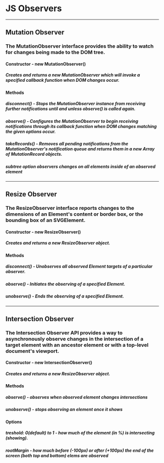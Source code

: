 # JS Observers
___

## Mutation Observer
### The MutationObserver interface provides the ability to watch for changes being made to the DOM tree.

#### Constructor - new MutationObserver()
##### Creates and returns a new MutationObserver which will invoke a specified callback function when DOM changes occur.

#### Methods
##### disconnect() - Stops the MutationObserver instance from receiving further notifications until and unless observe() is called again.
##### observe() - Configures the MutationObserver to begin receiving notifications through its callback function when DOM changes matching the given options occur.
##### takeRecords() - Removes all pending notifications from the MutationObserver's notification queue and returns them in a new Array of MutationRecord objects.
##### subtree option observers changes on all elements inside of an observed element

___

## Resize Observer
### The ResizeObserver interface reports changes to the dimensions of an Element's content or border box, or the bounding box of an SVGElement.

#### Constructor - new ResizeObserver()
##### Creates and returns a new ResizeObserver object.

#### Methods
##### disconnect() - Unobserves all observed Element targets of a particular observer.
##### observe() - Initiates the observing of a specified Element.
##### unobserve() - Ends the observing of a specified Element.

___

## Intersection Observer
### The Intersection Observer API provides a way to asynchronously observe changes in the intersection of a target element with an ancestor element or with a top-level document's viewport.

#### Constructor - new IntersectionObserver()
##### Creates and returns a new ResizeObserver object.

#### Methods
##### observe() - observes when observed element changes intersections
##### unobserve() - stops observing an element once it shows
#### Options
##### treshold: 0(default) to 1 - how much of the element (in %) is intersecting (showing). 
##### rootMargin - how much before (-100px) or after (+100px) the end of the screen (both top and bottom) elems are observed
